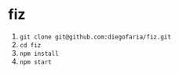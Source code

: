 # fiz

1. `git clone git@github.com:diegofaria/fiz.git`
2. `cd fiz`
3. `npm install`
4. `npm start`

